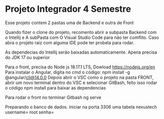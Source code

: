 # Projeto Integrador 4 Semestre

Esse projeto contem 2 pastas uma de Backend e outra de Front 

Quando fizer o clone do projeto, recomento abrir a subpasta Backend com o Intellij e A subPasta com O Visual Studio Code para não ter comflito. 
Caso abra o projeto raiz com alguma IDE pode ter probela para rodar. 

As dependecias do Intellij serão baixadas automaticamente. Apena precisa do JDK 17 ou superior 

Para o front, precisa do Node js 18.17.1 LTS, Dowload <https://nodejs.org/en>
Para instalar o Angular, digita no cmd o código: npm install -g @angular/cli@14.0.0
Depois abrir o VSC como o projeto na pasta FRONT, abrir um novo terminal dentro do VSC e selecionar GitBash, feito isso rodar o código npm install para baixar as dependencias 

Para rodar o front no terminar Gitbash ng serve

Preparando o banco de dados. 
iniciar na porta 3306 uma tabela nexustech
username= root 
senha=

